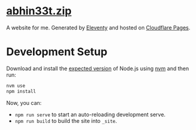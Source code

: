 # [abhin33t.zip](https://abhin33t.zip)

A website for me. Generated by [Eleventy](https://github.com/11ty/eleventy) and hosted on [Cloudflare Pages](http://pages.cloudflare.com).

# Development Setup

Download and install the [expected version](/.nvmrc) of Node.js using [nvm](https://github.com/nvm-sh/nvm) and then run:

```sh
nvm use
npm install
```

Now, you can:

- `npm run serve` to start an auto-reloading development serve.
- `npm run build` to build the site into `_site`.
